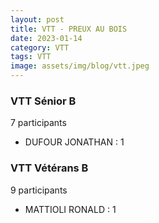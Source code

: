 ```yaml
---
layout: post
title: VTT - PREUX AU BOIS
date: 2023-01-14
category: VTT
tags: VTT
image: assets/img/blog/vtt.jpeg
---
```


### VTT Sénior B
7 participants
- DUFOUR JONATHAN : 1

### VTT Vétérans B
9 participants
- MATTIOLI RONALD : 1
